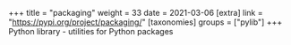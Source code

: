 +++
title = "packaging"
weight = 33
date = 2021-03-06
[extra]
link = "https://pypi.org/project/packaging/"
[taxonomies]
groups = ["pylib"]
+++
Python library - utilities for Python packages

